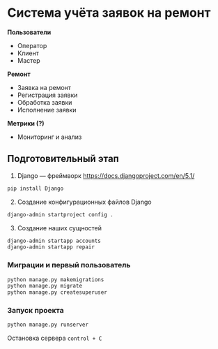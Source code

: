 # Система учёта заявок на ремонт

**Пользователи**
- Оператор
- Клиент
- Мастер

**Ремонт**
- Заявка на ремонт
- Регистрация заявки
- Обработка заявки
- Исполнение заявки

**Метрики (?)**
- Мониторинг и анализ

## Подготовительный этап

1. Django — фреймворк https://docs.djangoproject.com/en/5.1/
```bash
pip install Django
```

2. Создание конфигурационных файлов Django
```bash
django-admin startproject config .
```

3. Создание наших сущностей
```bash
django-admin startapp accounts
django-admin startapp repair
```

### Миграции и первый пользователь

```bash
python manage.py makemigrations
python manage.py migrate
python manage.py createsuperuser
```

### Запуск проекта
```bash
python manage.py runserver
```
Остановка сервера `control + C`
